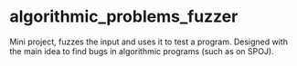 # algorithmic_problems_fuzzer
Mini project, fuzzes the input and uses it to test a program. Designed with the main idea to find bugs in algorithmic programs (such as on SPOJ).
